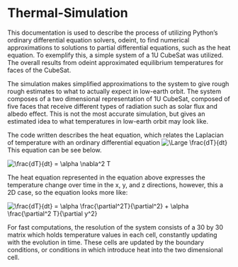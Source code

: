 # Thermal-Simulation

This documentation is used to describe the process of utilizing Python’s ordinary differential equation solvers, odeint, 
to find numerical approximations to solutions to partial differential equations, such as the heat equation. To exemplify
this, a simple system of a 1U CubeSat was utilized. The overall results from odeint approximated equilibrium temperatures
for faces of the CubeSat.

The simulation makes simplified approximations to the system to give rough rough estimates to what to actually expect in
low-earth orbit. The system composes of a two dimensional representation of 1U CubeSat, composed of five faces that receive
different types of radiation such as solar flux and albedo effect. This is not the most accurate simulation, but gives an 
estimated idea to what temperatures in low-earth orbit may look like.

The code written describes the heat equation, which  relates the Laplacian of temperature with an ordinary differential 
equation <img src="https://latex.codecogs.com/svg.latex?\Large&space;\frac{dT}{dt}" title="\Large \frac{dT}{dt}" /> This equation can be see below.


<img src="https://latex.codecogs.com/svg.latex?\Large&space;\frac{dT}{dt} = \alpha \nabla^2 T" title="\frac{dT}{dt} = \alpha \nabla^2 T" />


The heat equation represented in the equation above expresses the temperature change over time in the x, y, and z directions, 
however, this a 2D case, so the equation looks more like:


<img src="https://latex.codecogs.com/svg.latex?\Large&space;\frac{dT}{dt} = \alpha \frac{\partial^2T}{\partial^2} + \alpha \frac{\partial^2 T}{\partial y^2}" title="\frac{dT}{dt} = \alpha \frac{\partial^2T}{\partial^2} + \alpha \frac{\partial^2 T}{\partial y^2}" />

For fast computations, the resolution of the system consists of a 30 by 30 matrix which holds temperature values in each cell, constantly
updating with the evolution in time. These cells are updated by the boundary conditions, or conditions in which introduce heat into the 
two dimensional cell. 
